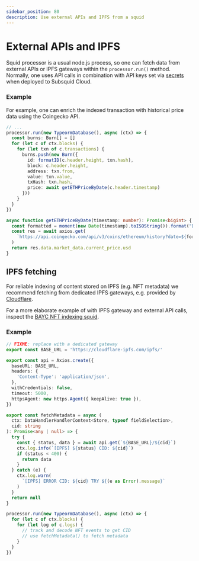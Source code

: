```yaml
---
sidebar_position: 80
description: Use external APIs and IPFS from a squid
---
```


# External APIs and IPFS

Squid processor is a usual node.js process, so one can fetch data from external APIs or IPFS gateways within the `processor.run()` method. Normally, one uses API calls in combination with API keys set via [secrets](/cloud/resources/env-variables) when deployed to Subsquid Cloud.

### Example

For example, one can enrich the indexed transaction with historical price data using the Coingecko API.

```ts
// ...
processor.run(new TypeormDatabase(), async (ctx) => {
  const burns: Burn[] = []
  for (let c of ctx.blocks) {
    for (let txn of c.transactions) {
      burns.push(new Burn({
        id: formatID(c.header.height, txn.hash),
        block: c.header.height,
        address: txn.from,
        value: txn.value,
        txHash: txn.hash,
        price: await getETHPriceByDate(c.header.timestamp)
      }))
    }
  }
})

async function getETHPriceByDate(timestamp: number): Promise<bigint> {
  const formatted = moment(new Date(timestamp).toISOString()).format("DD-MM-yyyy")
  const res = await axios.get(
    `https://api.coingecko.com/api/v3/coins/ethereum/history?date=${formatted}&localization=false`
  )
  return res.data.market_data.current_price.usd
}
```

## IPFS fetching

For reliable indexing of content stored on IPFS (e.g. NFT metadata) we recommend fetching from dedicated IPFS gateways, e.g. provided by [Cloudflare](https://www.cloudflare.com/web3/).

For a more elaborate example of with IPFS gateway and external API calls, inspect the [BAYC NFT indexing squid](https://github.com/subsquid-labs/ipfs-example).

### Example

```typescript
// FIXME: replace with a dedicated gateway
export const BASE_URL = 'https://cloudflare-ipfs.com/ipfs/'

export const api = Axios.create({
  baseURL: BASE_URL,
  headers: {
    'Content-Type': 'application/json',
  },
  withCredentials: false,
  timeout: 5000,
  httpsAgent: new https.Agent({ keepAlive: true }),
})

export const fetchMetadata = async (
  ctx: DataHandlerHandlerContext<Store, typeof fieldSelection>,
  cid: string
): Promise<any | null> => {
  try {
    const { status, data } = await api.get(`${BASE_URL}/${cid}`)
    ctx.log.info(`[IPFS] ${status} CID: ${cid}`)
    if (status < 400) {
      return data
    }
  } catch (e) {
    ctx.log.warn(
      `[IPFS] ERROR CID: ${cid} TRY ${(e as Error).message}`
    )
  }
  return null
}

processor.run(new TypeormDatabase(), async (ctx) => {
  for (let c of ctx.blocks) {
    for (let log of c.logs) {
      // track and decode NFT events to get CID
      // use fetchMetadata() to fetch metadata
    }
  }
})
```


